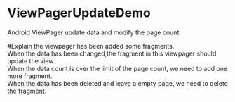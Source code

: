 # ViewPagerUpdateDemo
Android ViewPager update data and modify the page count.

#Explain
the viewpager has been added some fragments.  
When the data has been changed,the fragment in this viewpager should update the view.  
When the data count is over the limit of the page count, we need to add one more fragment.  
When the data has been deleted and leave a empty page, we need to delete the fragment.  

